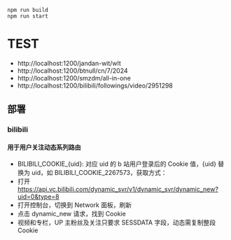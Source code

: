```
npm run build
npm run start
```

# TEST

- http://localhost:1200/jandan-wit/wlt
- http://localhost:1200/btnull/cn/7/2024
- http://localhost:1200/smzdm/all-in-one
- http://localhost:1200/bilibili/followings/video/2951298

## 部署

### bilibili

#### 用于用户关注动态系列路由

- BILIBILI_COOKIE_{uid}: 对应 uid 的 b 站用户登录后的 Cookie 值，{uid} 替换为 uid，如 BILIBILI_COOKIE_2267573，获取方式：
- 打开 https://api.vc.bilibili.com/dynamic_svr/v1/dynamic_svr/dynamic_new?uid=0&type=8
- 打开控制台，切换到 Network 面板，刷新
- 点击 dynamic_new 请求，找到 Cookie
- 视频和专栏，UP 主粉丝及关注只要求 SESSDATA 字段，动态需复制整段 Cookie
